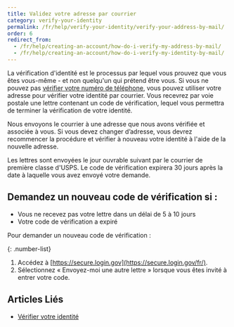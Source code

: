 ```yaml
---
title: Validez votre adresse par courrier
category: verify-your-identity
permalink: /fr/help/verify-your-identity/verify-your-address-by-mail/
order: 6
redirect_from:
  - /fr/help/creating-an-account/how-do-i-verify-my-address-by-mail/
  - /fr/help/creating-an-account/how-do-i-verify-my-identity-by-mail/
---
```

La vérification d'identité est le processus par lequel vous prouvez que vous êtes vous-même - et non quelqu'un qui prétend être vous. Si vous ne pouvez pas [vérifier votre numéro de téléphone](/fr/help/verify-your-identity/phone-number), vous pouvez utiliser votre adresse pour vérifier votre identité par courrier. Vous recevrez par voie postale une lettre contenant un code de vérification, lequel vous permettra de terminer la vérification de votre identité.

Nous envoyons le courrier à une adresse que nous avons vérifiée et associée à vous. Si vous devez changer d’adresse, vous devrez recommencer la procédure et vérifier à nouveau votre identité à l'aide de la nouvelle adresse.

Les lettres sont envoyées le jour ouvrable suivant par le courrier de première classe d'USPS. Le code de vérification expirera 30 jours après la date à laquelle vous avez envoyé votre demande.

## Demandez un nouveau code de vérification si :

 * Vous ne recevez pas votre lettre dans un délai de 5 à 10 jours
 * Votre code de vérification a expiré

Pour demander un nouveau code de vérification :

{: .number-list}
1. Accédez à [https://secure.login.gov](https://secure.login.gov/fr/).
2. Sélectionnez « Envoyez-moi une autre lettre » lorsque vous êtes invité à entrer votre code.

## Articles Liés
- [Vérifier votre identité](/fr/help/verify-your-identity/how-to-verify-your-identity/)